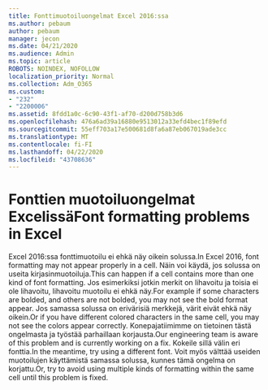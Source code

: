 ```yaml
---
title: Fonttimuotoiluongelmat Excel 2016:ssa
ms.author: pebaum
author: pebaum
manager: jecon
ms.date: 04/21/2020
ms.audience: Admin
ms.topic: article
ROBOTS: NOINDEX, NOFOLLOW
localization_priority: Normal
ms.collection: Adm_O365
ms.custom:
- "232"
- "2200006"
ms.assetid: 8fdd1a0c-6c90-43f1-af70-d200d758b3d6
ms.openlocfilehash: 476a6ad39a16880e9513012a33efd4bec1f89efd
ms.sourcegitcommit: 55eff703a17e500681d8fa6a87eb067019ade3cc
ms.translationtype: MT
ms.contentlocale: fi-FI
ms.lasthandoff: 04/22/2020
ms.locfileid: "43708636"
---
```

# <a name="font-formatting-problems-in-excel"></a><span data-ttu-id="7a671-102">Fonttien muotoiluongelmat Excelissä</span><span class="sxs-lookup"><span data-stu-id="7a671-102">Font formatting problems in Excel</span></span>

<span data-ttu-id="7a671-103">Excel 2016:ssa fonttimuotoilu ei ehkä näy oikein solussa.</span><span class="sxs-lookup"><span data-stu-id="7a671-103">In Excel 2016, font formatting may not appear properly in a cell.</span></span> <span data-ttu-id="7a671-104">Näin voi käydä, jos solussa on useita kirjasinmuotoiluja.</span><span class="sxs-lookup"><span data-stu-id="7a671-104">This can happen if a cell contains more than one kind of font formatting.</span></span> <span data-ttu-id="7a671-105">Jos esimerkiksi jotkin merkit on lihavoitu ja toisia ei ole lihavoitu, lihavoitu muotoilu ei ehkä näy.</span><span class="sxs-lookup"><span data-stu-id="7a671-105">For example if some characters are bolded, and others are not bolded, you may not see the bold format appear.</span></span> <span data-ttu-id="7a671-106">Jos samassa solussa on erivärisiä merkkejä, värit eivät ehkä näy oikein.</span><span class="sxs-lookup"><span data-stu-id="7a671-106">Or if you have different colored characters in the same cell, you may not see the colors appear correctly.</span></span> <span data-ttu-id="7a671-107">Konepajatiimimme on tietoinen tästä ongelmasta ja työstää parhaillaan korjausta.</span><span class="sxs-lookup"><span data-stu-id="7a671-107">Our engineering team is aware of this problem and is currently working on a fix.</span></span> <span data-ttu-id="7a671-108">Kokeile sillä välin eri fonttia.</span><span class="sxs-lookup"><span data-stu-id="7a671-108">In the meantime, try using a different font.</span></span> <span data-ttu-id="7a671-109">Voit myös välttää useiden muotoilujen käyttämistä samassa solussa, kunnes tämä ongelma on korjattu.</span><span class="sxs-lookup"><span data-stu-id="7a671-109">Or, try to avoid using multiple kinds of formatting within the same cell until this problem is fixed.</span></span>
  